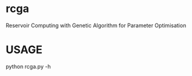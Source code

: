 rcga
====

Reservoir Computing with Genetic Algorithm for Parameter Optimisation

USAGE
=====
python rcga.py -h
